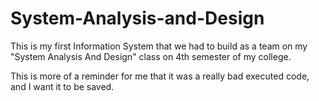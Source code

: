 # System-Analysis-and-Design
This is my first Information System that we had to build as a team on my "System Analysis And Design" class on 4th semester of my college.

This is more of a reminder for me that it was a really bad executed code, and I want it to be saved.
